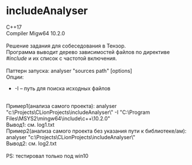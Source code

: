 # includeAnalyser
C++17 <br>
Compiler Migw64 10.2.0<br>
<br>
Решение задания для собеседования в Тензор.<br>
Программа выводит дерево зависимостей файлов по директиве *#include* и их список с частотой включения.<br>
<br>
Паттерн запуска: analyser "sources path" [options]<br>
Опции:
* -I – путь для поиска исходных файлов 
<br>
Пример1(анализа самого проекта):   analyser "c:\Projects\CLionProjects\includeAnalyser\" -I "C:\Program Files\MSYS2\mingw64\include\c++\10.2.0"<br>
Вывод1: см. log1.txt<br>
Пример2(анализа самого проекта без указания пути к библиотеке/ам):   analyser "c:\Projects\CLionProjects\includeAnalyser\"<br>
Вывод2: см. log2.txt<br>
<br>
PS: тестировал только под win10
